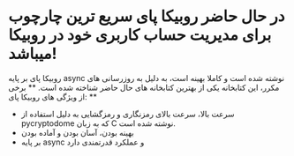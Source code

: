 # در حال حاضر روبیکا پای سریع ترین چارچوب برای مدیریت حساب کاربری خود در روبیکا میباشد!
روبیکا پای بر پایه async نوشته شده است و کاملا بهینه است، به دلیل به روزرسانی های مکرر، این کتابخانه یکی از بهترین کتابخانه های حال حاضر شناخته شده است.
** برخی از ویژگی های روبیکا پای: **
- سرعت بالا، سرعت بالای رمزنگاری و رمزگشایی به دلیل استفاده از pycryptodome که به زبان C نوشته شده است.
- بهینه بودن، آسان بودن و آماده بودن
- بر پایه async و عملکرد قدرتمندی دارد
